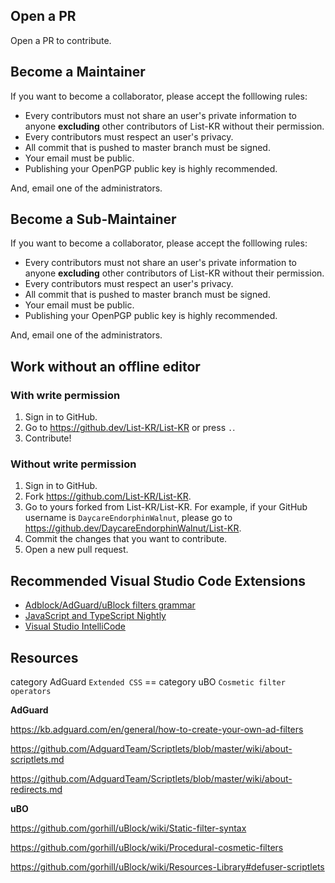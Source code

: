## Open a PR
Open a PR to contribute.

## Become a Maintainer
If you want to become a collaborator, please accept the folllowing rules:
 - Every contributors must not share an user's private information to anyone **excluding** other contributors of List-KR without their permission.
 - Every contributors must respect an user's privacy.
 - All commit that is pushed to master branch must be signed.
 - Your email must be public.
 - Publishing your OpenPGP public key is highly recommended.

And, email one of the administrators.

## Become a Sub-Maintainer
If you want to become a collaborator, please accept the folllowing rules:
 - Every contributors must not share an user's private information to anyone **excluding** other contributors of List-KR without their permission.
 - Every contributors must respect an user's privacy.
 - All commit that is pushed to master branch must be signed.
 - Your email must be public.
 - Publishing your OpenPGP public key is highly recommended.

And, email one of the administrators.

## Work without an offline editor
### With write permission
1. Sign in to GitHub.
2. Go to https://github.dev/List-KR/List-KR or press `.`.
3. Contribute!

### Without write permission
1. Sign in to GitHub.
2. Fork https://github.com/List-KR/List-KR.
3. Go to yours forked from List-KR/List-KR. For example, if your GitHub username is `DaycareEndorphinWalnut`, please go to https://github.dev/DaycareEndorphinWalnut/List-KR.
4. Commit the changes that you want to contribute.
5. Open a new pull request.

## Recommended Visual Studio Code Extensions
 - [Adblock/AdGuard/uBlock filters grammar](https://marketplace.visualstudio.com/items?itemName=adguard.adblock)
 - [JavaScript and TypeScript Nightly](https://marketplace.visualstudio.com/items?itemName=ms-vscode.vscode-typescript-next)
 - [Visual Studio IntelliCode](https://marketplace.visualstudio.com/items?itemName=VisualStudioExptTeam.vscodeintellicode)

## Resources
category AdGuard `Extended CSS` == category uBO `Cosmetic filter operators`


**AdGuard**

https://kb.adguard.com/en/general/how-to-create-your-own-ad-filters

https://github.com/AdguardTeam/Scriptlets/blob/master/wiki/about-scriptlets.md

https://github.com/AdguardTeam/Scriptlets/blob/master/wiki/about-redirects.md

**uBO**

https://github.com/gorhill/uBlock/wiki/Static-filter-syntax

https://github.com/gorhill/uBlock/wiki/Procedural-cosmetic-filters

https://github.com/gorhill/uBlock/wiki/Resources-Library#defuser-scriptlets